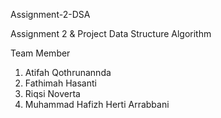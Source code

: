 Assignment-2-DSA

Assignment 2 & Project Data Structure Algorithm

Team Member 
1. Atifah Qothrunannda
2. Fathimah Hasanti
2. Riqsi Noverta
4. Muhammad Hafizh Herti Arrabbani
